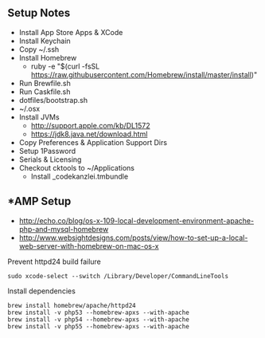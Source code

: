 Setup Notes
-----------


- Install App Store Apps & XCode
- Install Keychain
- Copy ~/.ssh
- Install Homebrew
	- ruby -e "$(curl -fsSL https://raw.githubusercontent.com/Homebrew/install/master/install)"
- Run Brewfile.sh
- Run Caskfile.sh
- dotfiles/bootstrap.sh
- ~/.osx
- Install JVMs
	- http://support.apple.com/kb/DL1572
	- https://jdk8.java.net/download.html
- Copy Preferences & Application Support Dirs
- Setup 1Password
- Serials & Licensing
- Checkout cktools to ~/Applications
	- Install _codekanzlei.tmbundle

*AMP Setup
----------

- http://echo.co/blog/os-x-109-local-development-environment-apache-php-and-mysql-homebrew
- http://www.websightdesigns.com/posts/view/how-to-set-up-a-local-web-server-with-homebrew-on-mac-os-x

Prevent httpd24 build failure

	sudo xcode-select --switch /Library/Developer/CommandLineTools

Install dependencies

	brew install homebrew/apache/httpd24
	brew install -v php53 --homebrew-apxs --with-apache
	brew install -v php54 --homebrew-apxs --with-apache
	brew install -v php55 --homebrew-apxs --with-apache